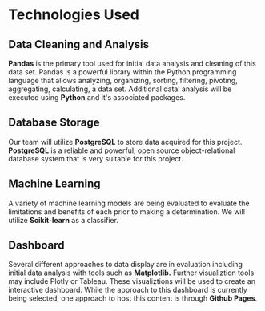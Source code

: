 # **Technologies Used** 

## **Data Cleaning and Analysis** 

**Pandas** is the primary tool used for initial data analysis and cleaning of this data set. Pandas is a powerful library within the Python  programming language  that allows analyzing, organizing, sorting, filtering, pivoting, aggregating, calculating, a data set. Additional datal analysis will be executed using **Python** and it's associated packages. 

## **Database Storage**

Our team will utilize **PostgreSQL** to store data acquired for this project. **PostgreSQL** is a reliable and powerful, open source object-relational database system that is very suitable for this project.

## **Machine Learning**

A variety of machine learning models are being evaluated to evaluate the limitations and benefits of each prior to making a determination. We will utilize **Scikit-learn** as a classifier. 

## **Dashboard**

Several different approaches to data display are in evaluation including initial data analysis with tools such as **Matplotlib.** Further visualiztion tools may include Plotly or Tableau.  These visualiztions will be used to create an interactive dashboard. While the approach to this dashboard is currently being selected, one approach to host this content is through **Github Pages**. 